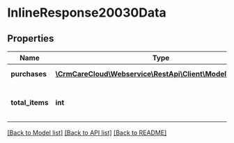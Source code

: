 # InlineResponse20030Data

## Properties
Name | Type | Description | Notes
------------ | ------------- | ------------- | -------------
**purchases** | [**\CrmCareCloud\Webservice\RestApi\Client\Model\Purchase[]**](Purchase.md) | List of purchases. | [optional] 
**total_items** | **int** | The number of all found purchases. | [optional] 

[[Back to Model list]](../../README.md#documentation-for-models) [[Back to API list]](../../README.md#documentation-for-api-endpoints) [[Back to README]](../../README.md)

